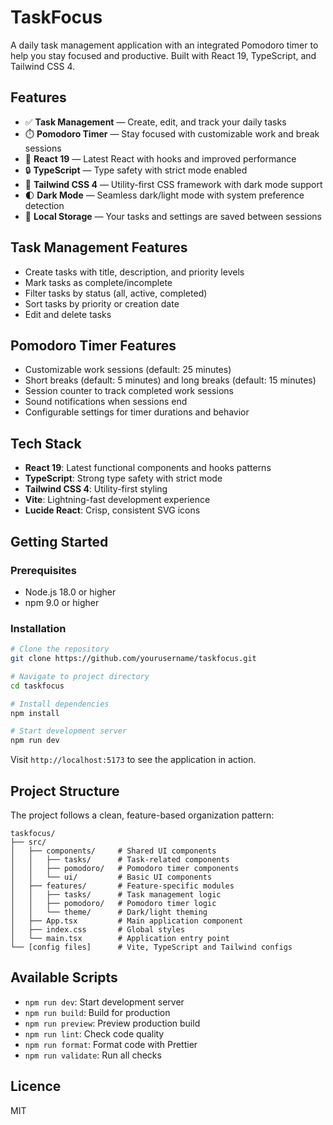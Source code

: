 # TaskFocus

A daily task management application with an integrated Pomodoro timer to help you stay focused and productive. Built with React 19, TypeScript, and Tailwind CSS 4.

## Features

- ✅ **Task Management** — Create, edit, and track your daily tasks
- ⏱️ **Pomodoro Timer** — Stay focused with customizable work and break sessions
- 🔄 **React 19** — Latest React with hooks and improved performance
- 🔒 **TypeScript** — Type safety with strict mode enabled
- 🎨 **Tailwind CSS 4** — Utility-first CSS framework with dark mode support
- 🌓 **Dark Mode** — Seamless dark/light mode with system preference detection
- 💾 **Local Storage** — Your tasks and settings are saved between sessions

## Task Management Features

- Create tasks with title, description, and priority levels
- Mark tasks as complete/incomplete
- Filter tasks by status (all, active, completed)
- Sort tasks by priority or creation date
- Edit and delete tasks

## Pomodoro Timer Features

- Customizable work sessions (default: 25 minutes)
- Short breaks (default: 5 minutes) and long breaks (default: 15 minutes)
- Session counter to track completed work sessions
- Sound notifications when sessions end
- Configurable settings for timer durations and behavior

## Tech Stack

- **React 19**: Latest functional components and hooks patterns
- **TypeScript**: Strong type safety with strict mode
- **Tailwind CSS 4**: Utility-first styling
- **Vite**: Lightning-fast development experience
- **Lucide React**: Crisp, consistent SVG icons

## Getting Started

### Prerequisites

- Node.js 18.0 or higher
- npm 9.0 or higher

### Installation

```bash
# Clone the repository
git clone https://github.com/yourusername/taskfocus.git

# Navigate to project directory
cd taskfocus

# Install dependencies
npm install

# Start development server
npm run dev
```

Visit `http://localhost:5173` to see the application in action.

## Project Structure

The project follows a clean, feature-based organization pattern:

```
taskfocus/
├── src/
│   ├── components/     # Shared UI components
│   │   ├── tasks/      # Task-related components
│   │   ├── pomodoro/   # Pomodoro timer components
│   │   └── ui/         # Basic UI components
│   ├── features/       # Feature-specific modules
│   │   ├── tasks/      # Task management logic
│   │   ├── pomodoro/   # Pomodoro timer logic
│   │   └── theme/      # Dark/light theming
│   ├── App.tsx         # Main application component
│   ├── index.css       # Global styles
│   └── main.tsx        # Application entry point
└── [config files]      # Vite, TypeScript and Tailwind configs
```

## Available Scripts

- `npm run dev`: Start development server
- `npm run build`: Build for production
- `npm run preview`: Preview production build
- `npm run lint`: Check code quality
- `npm run format`: Format code with Prettier
- `npm run validate`: Run all checks

## Licence

MIT
